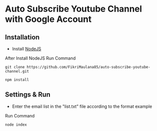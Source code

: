 # Auto Subscribe Youtube Channel with Google Account


## Installation
- Install [NodeJS](https://nodejs.org/en/download/)

After Install NodeJS
Run Command

```
git clone https://github.com/FikriMaulana85/auto-subscribe-youtube-channel.git
```

```
npm install
```

## Settings & Run
- Enter the email list in the "list.txt" file according to the format example

Run Command
```
node index
```
